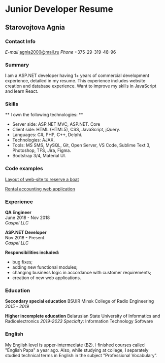 # Junior Developer Resume

## Starovojtova Agnia


### Contact Info
*E-mail* agnia2000@mail.ru
*Phone* +375-29-319-48-96


### Summary
I am a ASP.NET developer having 1+ years of commercial development experience, detailed in my resume. This experience includes  website creation  and database experience. Want to improve my skills in JavaScript and learn React. 


### Skills
** I own the following technologies: **
* Server side: ASP.NET MVC, ASP.NET. Core
* Client side: HTML (HTML5), CSS, JavaScript, jQuery.
* Languages: C#, PHP, C++, Delphi.
* Technologies: AJAX.
* Tools: MS SMS, MySQL, Git, Open Server, VS‌ ‌Code,‌ ‌Sublime‌ ‌Text‌ ‌3,‌ ‌Photoshop,‌ TFS, Jira, Figma. ‌
* Bootstrap 3/4, Material UI.

### Code examples
[Layout of web-site to reserve a boat](https://agnia2000.000webhostapp.com/maket.html)

[Rental accounting web application](http://azneman.net/)


### Experience
**QA Engineer**  
June 2018 - Nov 2018  
*Caspel LLC*


**ASP.NET Developer**  
Nov 2018 - Present  
*Caspel LLC*


**Responsibilities included:**
* bug fixes;
* adding new functional modules;
* changing business logic in accordance with customer requirements;
* creation of new web applications.


### Education
**Secondary special education**
BSUIR Minsk College of Radio Engineering
*2015 - 2019*

**Higher incomplete education**
Belarusian State University of Informatics and Radioelectronics
*2019-2023*
*Specialty*: Information Technology Software


### English 
My English level is upper-intermediate (B2).  I finished courses called "English Papa" a year ago. Also, while studying at college, I separately studied technical terms in English in the subject "Professional Vocabulary".


        